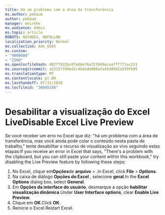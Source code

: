 ```yaml
---
title: Há um problema com a área de transferência
ms.author: pebaum
author: pebaum
manager: mnirkhe
ms.audience: Admin
ms.topic: article
ROBOTS: NOINDEX, NOFOLLOW
localization_priority: Normal
ms.collection: Adm_O365
ms.custom:
- "9000688"
- "2580"
ms.openlocfilehash: d82f7922bc0fe68e76af23949ecaafff771ac221
ms.sourcegitcommit: a53157190ed2c4bdade088afa45dd942a559fb95
ms.translationtype: MT
ms.contentlocale: pt-BR
ms.lasthandoff: 07/31/2019
ms.locfileid: "36045336"
---
```

# <a name="disable-excel-live-preview"></a><span data-ttu-id="f7c26-102">Desabilitar a visualização do Excel Live</span><span class="sxs-lookup"><span data-stu-id="f7c26-102">Disable Excel Live Preview</span></span>

<span data-ttu-id="f7c26-103">Se você receber um erro no Excel que diz: "há um problema com a área de transferência, mas você ainda pode colar o conteúdo nesta pasta de trabalho," tente desabilitar o recurso de visualização ao vivo seguindo estas etapas:</span><span class="sxs-lookup"><span data-stu-id="f7c26-103">If you receive an error in Excel that says, "There's a problem with the clipboard, but you can still paste your content within this workbook," try disabling the Live Preview feature by following these steps:</span></span>

1. <span data-ttu-id="f7c26-104">No Excel, clique em**Opções**de **arquivo** > .</span><span class="sxs-lookup"><span data-stu-id="f7c26-104">In Excel, click **File** > **Options**.</span></span>
3. <span data-ttu-id="f7c26-105">Na caixa de diálogo **Opções do Excel** , selecione **geral**.</span><span class="sxs-lookup"><span data-stu-id="f7c26-105">In the **Excel Options** dialog box, select **General**.</span></span>
4. <span data-ttu-id="f7c26-106">Em **Opções da interface do usuário**, desmarque a opção **habilitar visualização dinâmica**.</span><span class="sxs-lookup"><span data-stu-id="f7c26-106">Under **User Interface options**, clear **Enable Live Preview**.</span></span>
5. <span data-ttu-id="f7c26-107">Clique em **OK**.</span><span class="sxs-lookup"><span data-stu-id="f7c26-107">Click **OK**.</span></span>
6. <span data-ttu-id="f7c26-108">Reinicie o Excel.</span><span class="sxs-lookup"><span data-stu-id="f7c26-108">Restart Excel.</span></span>